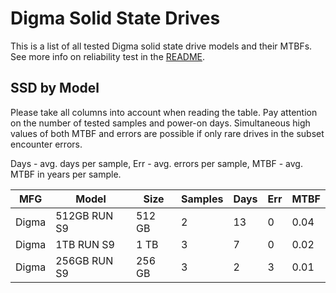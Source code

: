 Digma Solid State Drives
========================

This is a list of all tested Digma solid state drive models and their MTBFs. See
more info on reliability test in the [README](https://github.com/linuxhw/SMART).

SSD by Model
------------

Please take all columns into account when reading the table. Pay attention on the
number of tested samples and power-on days. Simultaneous high values of both MTBF
and errors are possible if only rare drives in the subset encounter errors.

Days - avg. days per sample,
Err  - avg. errors per sample,
MTBF - avg. MTBF in years per sample.

| MFG       | Model              | Size   | Samples | Days  | Err   | MTBF |
|-----------|--------------------|--------|---------|-------|-------|------|
| Digma     | 512GB RUN S9       | 512 GB | 2       | 13    | 0     | 0.04   |
| Digma     | 1TB RUN S9         | 1 TB   | 3       | 7     | 0     | 0.02   |
| Digma     | 256GB RUN S9       | 256 GB | 3       | 2     | 3     | 0.01   |
